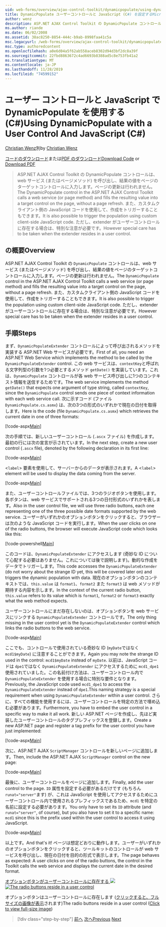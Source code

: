 ```yaml
---
uid: web-forms/overview/ajax-control-toolkit/dynamicpopulate/using-dynamicpopulate-with-a-user-control-and-javascript-cs
title: DynamicPopulate ユーザーコントロールと JavaScript (C#) を設定するMicrosoft Docs
author: wenz
description: ASP.NET AJAX Control Toolkit の DynamicPopulate コントロールは、web サービス (またはページメソッド) を呼び出し、結果の値を t... のターゲットコントロールに入力します。
ms.author: riande
ms.date: 06/02/2008
ms.assetid: 38ac8250-8854-444c-b9ab-8998faa41c5a
msc.legacyurl: /web-forms/overview/ajax-control-toolkit/dynamicpopulate/using-dynamicpopulate-with-a-user-control-and-javascript-cs
msc.type: authoredcontent
ms.openlocfilehash: a0e6d04a5f62ab558aceb8302d94d3bf2dc8a39f
ms.sourcegitcommit: 22fbd8863672c4ad6693b8388ad5c8e753fb41a2
ms.translationtype: MT
ms.contentlocale: ja-JP
ms.lasthandoff: 11/28/2019
ms.locfileid: "74599152"
---
```

# <a name="using-dynamicpopulate-with-a-user-control-and-javascript-c"></a><span data-ttu-id="9b368-103">ユーザー コントロールと JavaScript で DynamicPopulate を使用する (C#)</span><span class="sxs-lookup"><span data-stu-id="9b368-103">Using DynamicPopulate with a User Control And JavaScript (C#)</span></span>

<span data-ttu-id="9b368-104">[Christian Wenz](https://github.com/wenz)別</span><span class="sxs-lookup"><span data-stu-id="9b368-104">by [Christian Wenz](https://github.com/wenz)</span></span>

<span data-ttu-id="9b368-105">[コードのダウンロード](https://download.microsoft.com/download/d/8/f/d8f2f6f9-1b7c-46ad-9252-e1fc81bdea3e/dynamicpopulate2.cs.zip)または[PDF のダウンロード](https://download.microsoft.com/download/b/6/a/b6ae89ee-df69-4c87-9bfb-ad1eb2b23373/dynamicpopulate2CS.pdf)</span><span class="sxs-lookup"><span data-stu-id="9b368-105">[Download Code](https://download.microsoft.com/download/d/8/f/d8f2f6f9-1b7c-46ad-9252-e1fc81bdea3e/dynamicpopulate2.cs.zip) or [Download PDF](https://download.microsoft.com/download/b/6/a/b6ae89ee-df69-4c87-9bfb-ad1eb2b23373/dynamicpopulate2CS.pdf)</span></span>

> <span data-ttu-id="9b368-106">ASP.NET AJAX Control Toolkit の DynamicPopulate コントロールは、web サービス (またはページメソッド) を呼び出し、結果の値をページのターゲットコントロールに入力します。ページの更新は行われません。</span><span class="sxs-lookup"><span data-stu-id="9b368-106">The DynamicPopulate control in the ASP.NET AJAX Control Toolkit calls a web service (or page method) and fills the resulting value into a target control on the page, without a page refresh.</span></span> <span data-ttu-id="9b368-107">また、カスタムクライアント側の JavaScript コードを使用して、作成をトリガーすることもできます。</span><span class="sxs-lookup"><span data-stu-id="9b368-107">It is also possible to trigger the population using custom client-side JavaScript code.</span></span> <span data-ttu-id="9b368-108">ただし、extender がユーザーコントロールに存在する場合は、特別な注意が必要です。</span><span class="sxs-lookup"><span data-stu-id="9b368-108">However special care has to be taken when the extender resides in a user control.</span></span>

## <a name="overview"></a><span data-ttu-id="9b368-109">の概要</span><span class="sxs-lookup"><span data-stu-id="9b368-109">Overview</span></span>

<span data-ttu-id="9b368-110">ASP.NET AJAX Control Toolkit の `DynamicPopulate` コントロールは、web サービス (またはページメソッド) を呼び出し、結果の値をページのターゲットコントロールに入力します。ページの更新は行われません。</span><span class="sxs-lookup"><span data-stu-id="9b368-110">The `DynamicPopulate` control in the ASP.NET AJAX Control Toolkit calls a web service (or page method) and fills the resulting value into a target control on the page, without a page refresh.</span></span> <span data-ttu-id="9b368-111">また、カスタムクライアント側の JavaScript コードを使用して、作成をトリガーすることもできます。</span><span class="sxs-lookup"><span data-stu-id="9b368-111">It is also possible to trigger the population using custom client-side JavaScript code.</span></span> <span data-ttu-id="9b368-112">ただし、extender がユーザーコントロールに存在する場合は、特別な注意が必要です。</span><span class="sxs-lookup"><span data-stu-id="9b368-112">However special care has to be taken when the extender resides in a user control.</span></span>

## <a name="steps"></a><span data-ttu-id="9b368-113">手順</span><span class="sxs-lookup"><span data-stu-id="9b368-113">Steps</span></span>

<span data-ttu-id="9b368-114">まず、`DynamicPopulateExtender` コントロールによって呼び出されるメソッドを実装する ASP.NET Web サービスが必要です。</span><span class="sxs-lookup"><span data-stu-id="9b368-114">First of all, you need an ASP.NET Web Service which implements the method to be called by the `DynamicPopulateExtender` control.</span></span> <span data-ttu-id="9b368-115">この web サービスは、`contextKey`と呼ばれる文字列型の引数を1つ必要とするメソッド `getDate()` を実装しています。これは、`DynamicPopulate` コントロールが各 web サービス呼び出しに1つのコンテキスト情報を送信するためです。</span><span class="sxs-lookup"><span data-stu-id="9b368-115">The web service implements the method `getDate()` that expects one argument of type string, called `contextKey`, since the `DynamicPopulate` control sends one piece of context information with each web service call.</span></span> <span data-ttu-id="9b368-116">次に示すコード (ファイル `DynamicPopulate.cs.asmx`) は、次の3つの形式のいずれかで現在の日付を取得します。</span><span class="sxs-lookup"><span data-stu-id="9b368-116">Here is the code (file `DynamicPopulate.cs.asmx`) which retrieves the current date in one of three formats:</span></span>

[!code-aspx[Main](using-dynamicpopulate-with-a-user-control-and-javascript-cs/samples/sample1.aspx)]

<span data-ttu-id="9b368-117">次の手順では、新しいユーザーコントロール (`.ascx` ファイル) を作成します。最初の行には次の宣言が示されています。</span><span class="sxs-lookup"><span data-stu-id="9b368-117">In the next step, create a new user control (`.ascx` file), denoted by the following declaration in its first line:</span></span>

[!code-aspx[Main](using-dynamicpopulate-with-a-user-control-and-javascript-cs/samples/sample2.aspx)]

<span data-ttu-id="9b368-118">&lt;`label`&gt; 要素を使用して、サーバーからのデータが表示されます。</span><span class="sxs-lookup"><span data-stu-id="9b368-118">A &lt;`label`&gt; element will be used to display the data coming from the server.</span></span>

[!code-aspx[Main](using-dynamicpopulate-with-a-user-control-and-javascript-cs/samples/sample3.aspx)]

<span data-ttu-id="9b368-119">また、ユーザーコントロールファイルでは、3つのラジオボタンを使用します。各ボタンは、web サービスでサポートされる3つの日付形式のいずれかを表します。</span><span class="sxs-lookup"><span data-stu-id="9b368-119">Also in the user control file, we will use three radio buttons, each one representing one of the three possible date formats supported by the web service.</span></span> <span data-ttu-id="9b368-120">ユーザーがいずれかのオプションボタンをクリックすると、ブラウザーは次のような JavaScript コードを実行します。</span><span class="sxs-lookup"><span data-stu-id="9b368-120">When the user clicks on one of the radio buttons, the browser will execute JavaScript code which looks like this:</span></span>

[!code-powershell[Main](using-dynamicpopulate-with-a-user-control-and-javascript-cs/samples/sample4.ps1)]

<span data-ttu-id="9b368-121">このコードは、`DynamicPopulateExtender` にアクセスします (奇妙な ID について心配する必要はありません。これについては後で説明します)。動的な作成をデータでトリガーします。</span><span class="sxs-lookup"><span data-stu-id="9b368-121">This code accesses the `DynamicPopulateExtender` (do not worry about the strange ID yet, this will be covered later on) and triggers the dynamic population with data.</span></span> <span data-ttu-id="9b368-122">現在のオプションボタンのコンテキストでは、`this.value` は `format1`、`format2` また `format3` は web メソッドが期待する内容を示します。</span><span class="sxs-lookup"><span data-stu-id="9b368-122">In the context of the current radio button, `this.value` refers to its value which is `format1`, `format2` or `format3` exactly what the web method expects.</span></span>

<span data-ttu-id="9b368-123">ユーザーコントロールにまだ存在しないのは、オプションボタンを web サービスにリンクする `DynamicPopulateExtender` コントロールです。</span><span class="sxs-lookup"><span data-stu-id="9b368-123">The only thing missing in the user control yet is the `DynamicPopulateExtender` control which links the radio buttons to the web service.</span></span>

[!code-aspx[Main](using-dynamicpopulate-with-a-user-control-and-javascript-cs/samples/sample5.aspx)]

<span data-ttu-id="9b368-124">ここでも、コントロールで使用されている奇妙な ID (`myDate`ではなく `mcd1$myDate`) に注意することができます。</span><span class="sxs-lookup"><span data-stu-id="9b368-124">Again you may note the strange ID used in the control: `mcd1$myDate` instead of `myDate`.</span></span> <span data-ttu-id="9b368-125">以前は、JavaScript コードは `dpe1`ではなく `DynamicPopulateExtender` にアクセスするために `mcd1_dpe1` 使用されていました。この名前付け方法は、ユーザーコントロール内で `DynamicPopulateExtender` を使用する場合に特別な要件となります。</span><span class="sxs-lookup"><span data-stu-id="9b368-125">Previously, the JavaScript code used `mcd1_dpe1` to access the `DynamicPopulateExtender` instead of `dpe1`.This naming strategy is a special requirement when using `DynamicPopulateExtender` within a user control.</span></span> <span data-ttu-id="9b368-126">さらに、すべての機能を使用するには、ユーザーコントロールを特定の方法で埋め込む必要があります。</span><span class="sxs-lookup"><span data-stu-id="9b368-126">Furthermore, you have to embed the user control in a specific way to make it all work.</span></span> <span data-ttu-id="9b368-127">新しい ASP.NET ページを作成し、先ほど実装したユーザーコントロールのタグプレフィックスを登録します。</span><span class="sxs-lookup"><span data-stu-id="9b368-127">Create a new ASP.NET page and register a tag prefix for the user control you have just implemented:</span></span>

[!code-aspx[Main](using-dynamicpopulate-with-a-user-control-and-javascript-cs/samples/sample6.aspx)]

<span data-ttu-id="9b368-128">次に、ASP.NET AJAX `ScriptManager` コントロールを新しいページに追加します。</span><span class="sxs-lookup"><span data-stu-id="9b368-128">Then, include the ASP.NET AJAX `ScriptManager` control on the new page:</span></span>

[!code-aspx[Main](using-dynamicpopulate-with-a-user-control-and-javascript-cs/samples/sample7.aspx)]

<span data-ttu-id="9b368-129">最後に、ユーザーコントロールをページに追加します。</span><span class="sxs-lookup"><span data-stu-id="9b368-129">Finally, add the user control to the page.</span></span> <span data-ttu-id="9b368-130">`ID` 属性を設定する必要があるだけです (もちろん `runat="server"`ます) が、これは JavaScript を使用してアクセスするためにユーザーコントロール内で使用されるプレフィックスであるため、`mcd1` を特定の名前に設定する必要があります。</span><span class="sxs-lookup"><span data-stu-id="9b368-130">You only have to set its `ID` attribute (and `runat="server"`, of course), but you also have to set it to a specific name: `mcd1` since this is the prefix used within the user control to access it using JavaScript.</span></span>

[!code-aspx[Main](using-dynamicpopulate-with-a-user-control-and-javascript-cs/samples/sample8.aspx)]

<span data-ttu-id="9b368-131">以上です。</span><span class="sxs-lookup"><span data-stu-id="9b368-131">And that's it!</span></span> <span data-ttu-id="9b368-132">ページは想定どおりに動作します。ユーザーがいずれかのオプションボタンをクリックすると、ツールキットのコントロールが web サービスを呼び出し、現在の日付を目的の形式で表示します。</span><span class="sxs-lookup"><span data-stu-id="9b368-132">The page behaves as expected: A user clicks on one of the radio buttons, the control in the Toolkit calls the web service and displays the current date in the desired format.</span></span>

<span data-ttu-id="9b368-133">[オプションボタンがユーザーコントロールに存在する ![](using-dynamicpopulate-with-a-user-control-and-javascript-cs/_static/image2.png)](using-dynamicpopulate-with-a-user-control-and-javascript-cs/_static/image1.png)</span><span class="sxs-lookup"><span data-stu-id="9b368-133">[![The radio buttons reside in a user control](using-dynamicpopulate-with-a-user-control-and-javascript-cs/_static/image2.png)](using-dynamicpopulate-with-a-user-control-and-javascript-cs/_static/image1.png)</span></span>

<span data-ttu-id="9b368-134">オプションボタンはユーザーコントロールに存在します ([クリックすると、フルサイズの画像が表示](using-dynamicpopulate-with-a-user-control-and-javascript-cs/_static/image3.png)されます)</span><span class="sxs-lookup"><span data-stu-id="9b368-134">The radio buttons reside in a user control ([Click to view full-size image](using-dynamicpopulate-with-a-user-control-and-javascript-cs/_static/image3.png))</span></span>

> [!div class="step-by-step"]
> <span data-ttu-id="9b368-135">[前へ](dynamically-populating-a-control-using-javascript-code-cs.md)
> [次へ](dynamically-populating-a-control-vb.md)</span><span class="sxs-lookup"><span data-stu-id="9b368-135">[Previous](dynamically-populating-a-control-using-javascript-code-cs.md)
[Next](dynamically-populating-a-control-vb.md)</span></span>
